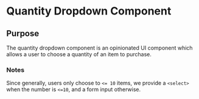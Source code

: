 # Quantity Dropdown Component

## Purpose
The quantity dropdown component is an opinionated UI component
which allows a user to choose a quantity of an item to purchase. 

### Notes
Since generally, users only choose to `<= 10` items, we provide a `<select>`
when the number is `<=10`, and a form input otherwise.